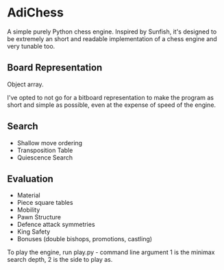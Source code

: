 AdiChess
========

A simple purely Python chess engine.
Inspired by Sunfish, it's designed to be extremely an short and readable implementation
of a chess engine and very tunable too.

Board Representation
--------------------
Object array.

I've opted to not go for a bitboard representation to make the program as short and simple as possible, even at the
expense of speed of the engine.

Search
------

* Shallow move ordering
* Transposition Table
* Quiescence Search

Evaluation
----------

* Material
* Piece square tables
* Mobility
* Pawn Structure
* Defence attack symmetries
* King Safety
* Bonuses (double bishops, promotions, castling)

To play the engine, run play.py - command line argument 1 is the minimax search depth, 2 is the side to play as.